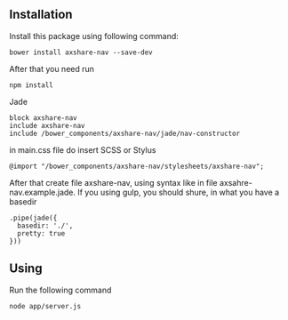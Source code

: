 ## Installation
Install this package using following command:

    bower install axshare-nav --save-dev

After that you need run

	npm install

Jade

    block axshare-nav
    include axshare-nav
    include /bower_components/axshare-nav/jade/nav-constructor

in main.css file do insert SCSS or Stylus

    @import "/bower_components/axshare-nav/stylesheets/axshare-nav";

After that create file axshare-nav, using syntax like in file axsahre-nav.example.jade.
If you using gulp, you should shure, in what you have a basedir

    .pipe(jade({
      basedir: './',
      pretty: true
    }))


## Using
Run the following command

	node app/server.js
